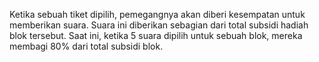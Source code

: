 Ketika sebuah tiket dipilih, pemegangnya akan diberi kesempatan untuk memberikan suara.  Suara ini diberikan sebagian dari total subsidi hadiah blok tersebut.  Saat ini, ketika 5 suara dipilih untuk sebuah blok, mereka membagi 80% dari total subsidi blok.